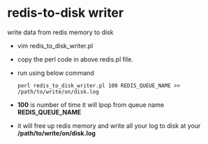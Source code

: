 # redis-to-disk writer

write data from redis memory to disk 

* vim redis_to_disk_writer.pl

* copy the perl code in above redis.pl file.


* run using below command

    ` perl redis_to_disk_writer.pl 100 REDIS_QUEUE_NAME >> /path/to/write/on/disk.log `

* **100** is number of time it will lpop from queue name **REDIS_QUEUE_NAME**

* it will free up redis memory and write all your log to disk at your **/path/to/write/on/disk.log**

